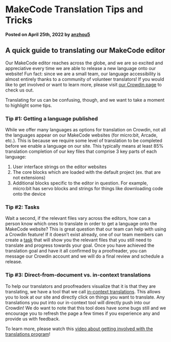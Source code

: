 # MakeCode Translation Tips and Tricks

**Posted on April 25th, 2022 by [anzhou5](https://github.com/anzhou5)**

## A quick guide to translating our MakeCode editor

Our MakeCode editor reaches across the globe, and we are so excited and appreciative every time we are able to release a new language onto our website! Fun fact: since we are a small team, our language accessibility is almost entirely thanks to a community of volunteer translators! If you would like to get involved or want to learn more, please visit [our Crowdin page](https://crowdin.com/project/makecode) to check us out.

Translating for us can be confusing, though, and we want to take a moment to highlight some tips.

### Tip #1: Getting a language published
While we offer many languages as options for translation on Crowdin, not all the languages appear on our MakeCode websites (for micro:bit, Arcade, etc.). This is because we require some level of translation to be completed before we enable a language on our site. This typically means at least 85% translation completion of our key files that comprise 3 key parts of each language:

1)	User interface strings on the editor websites
2)	The core blocks which are loaded with the default project (ex. that are not extensions) 
3)	Additional blocks specific to the editor in question. For example, micro:bit has servo blocks and strings for things like downloading code onto the device

### Tip #2: Tasks
Wait a second, if the relevant files vary across the editors, how can a person know which ones to translate in order to get a language onto the MakeCode website? This is great question that our team can help with using a Crowdin feature! If it doesn’t exist already, one of our team members can create a [task](https://support.crowdin.com/tasks/) that will show you the relevant files that you still need to translate and progress towards your goal. Once you have achieved the translation goal and have it all confirmed by a proofreader, you can message our Crowdin account and we will do a final review and schedule a release.

### Tip #3: Direct-from-document vs. in-context translations
To help our translators and proofreaders visualize that it is that they are translating, we have a tool that we call [in-context translations](https://www.youtube.com/watch?v=OugXfqhWUQo). This allows you to look at our site and directly click on things you want to translate. Any translations you put into our in-context tool will directly push into our Crowdin! We do want to note that this tool does have some bugs still and we encourage you to refresh the page a few times if you experience any and provide us with feedback.

To learn more, please watch this [video about getting involved with the translations program](https://www.youtube.com/watch?v=eQldcOs-1_4)!